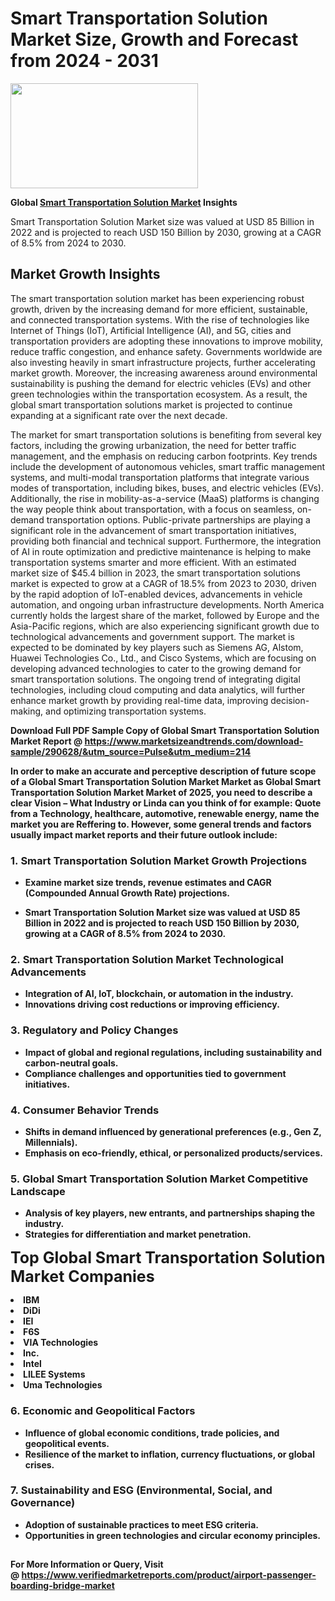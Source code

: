 <H1>Smart Transportation Solution Market Size, Growth and Forecast from 2024 - 2031</H1><img class="aligncenter size-medium wp-image-584254" src="https://thirdeyenews.in/wp-content/uploads/2024/09/Global-Market-Research-300x168.jpeg" alt="" width="300" height="168" /><p><strong>Global&nbsp;<a href="https://www.marketsizeandtrends.com/download-sample/290628/&amp;utm_source=Pulse&amp;utm_medium=214">Smart Transportation Solution Market</a> Insights</strong></p><p>Smart Transportation Solution Market size was valued at USD 85 Billion in 2022 and is projected to reach USD 150 Billion by 2030, growing at a CAGR of 8.5% from 2024 to 2030.</p><p><h2>Market Growth Insights</h2> <p>The smart transportation solution market has been experiencing robust growth, driven by the increasing demand for more efficient, sustainable, and connected transportation systems. With the rise of technologies like Internet of Things (IoT), Artificial Intelligence (AI), and 5G, cities and transportation providers are adopting these innovations to improve mobility, reduce traffic congestion, and enhance safety. Governments worldwide are also investing heavily in smart infrastructure projects, further accelerating market growth. Moreover, the increasing awareness around environmental sustainability is pushing the demand for electric vehicles (EVs) and other green technologies within the transportation ecosystem. As a result, the global smart transportation solutions market is projected to continue expanding at a significant rate over the next decade. </p> <p><strong></strong></p> <p>The market for smart transportation solutions is benefiting from several key factors, including the growing urbanization, the need for better traffic management, and the emphasis on reducing carbon footprints. Key trends include the development of autonomous vehicles, smart traffic management systems, and multi-modal transportation platforms that integrate various modes of transportation, including bikes, buses, and electric vehicles (EVs). Additionally, the rise in mobility-as-a-service (MaaS) platforms is changing the way people think about transportation, with a focus on seamless, on-demand transportation options. Public-private partnerships are playing a significant role in the advancement of smart transportation initiatives, providing both financial and technical support. Furthermore, the integration of AI in route optimization and predictive maintenance is helping to make transportation systems smarter and more efficient. With an estimated market size of $45.4 billion in 2023, the smart transportation solutions market is expected to grow at a CAGR of 18.5% from 2023 to 2030, driven by the rapid adoption of IoT-enabled devices, advancements in vehicle automation, and ongoing urban infrastructure developments. North America currently holds the largest share of the market, followed by Europe and the Asia-Pacific regions, which are also experiencing significant growth due to technological advancements and government support. The market is expected to be dominated by key players such as Siemens AG, Alstom, Huawei Technologies Co., Ltd., and Cisco Systems, which are focusing on developing advanced technologies to cater to the growing demand for smart transportation solutions. The ongoing trend of integrating digital technologies, including cloud computing and data analytics, will further enhance market growth by providing real-time data, improving decision-making, and optimizing transportation systems. <p><strong></p><p><span class=""><strong>Download Full PDF Sample Copy of Global Smart Transportation Solution Market Report</strong> @ <a href="https://www.marketsizeandtrends.com/download-sample/290628/&amp;utm_source=Pulse&amp;utm_medium=214" target="_blank">https://www.marketsizeandtrends.com/download-sample/290628/&amp;utm_source=Pulse&amp;utm_medium=214</a></span></p><p>In order to make an accurate and perceptive description of future scope of a Global&nbsp;Smart Transportation Solution Market Market as Global&nbsp;Smart Transportation Solution Market Market of 2025, you need to describe a clear Vision &ndash; What Industry or Linda can you think of for example: Quote from a Technology, healthcare, automotive, renewable energy, name the market you are Reffering to. However, some general trends and factors usually impact market reports and their future outlook include:</p><h3>1.&nbsp;<strong>Smart Transportation Solution Market Growth Projections</strong></h3><ul><li>Examine market size trends, revenue estimates and CAGR (Compounded Annual Growth Rate) projections.</li><li><p>Smart Transportation Solution Market size was valued at USD 85 Billion in 2022 and is projected to reach USD 150 Billion by 2030, growing at a CAGR of 8.5% from 2024 to 2030.</p></li></ul><h3>2.&nbsp;<strong>Smart Transportation Solution Market Technological Advancements</strong></h3><ul><li>Integration of AI, IoT, blockchain, or automation in the industry.</li><li>Innovations driving cost reductions or improving efficiency.</li></ul><h3>3.&nbsp;<strong>Regulatory and Policy Changes</strong></h3><ul><li>Impact of global and regional regulations, including sustainability and carbon-neutral goals.</li><li>Compliance challenges and opportunities tied to government initiatives.</li></ul><h3>4.&nbsp;<strong>Consumer Behavior Trends</strong></h3><ul><li>Shifts in demand influenced by generational preferences (e.g., Gen Z, Millennials).</li><li>Emphasis on eco-friendly, ethical, or personalized products/services.</li></ul><h3>5.&nbsp;<strong>Global Smart Transportation Solution Market Competitive Landscape</strong></h3><ul><li>Analysis of key players, new entrants, and partnerships shaping the industry.</li><li>Strategies for differentiation and market penetration.</li></ul><p data-pm-slice="1 1 []"><span style="color: inherit; font-family: inherit; font-size: 25px;">Top Global Smart Transportation Solution Market Companies</span></p><div class="" data-test-id=""><p><li>IBM</li><li> DiDi</li><li> IEI</li><li> F6S</li><li> VIA Technologies</li><li> Inc.</li><li> Intel</li><li> LILEE Systems</li><li> Uma Technologies</li></p></div><h3>6.&nbsp;<strong>Economic and Geopolitical Factors</strong></h3><ul><li>Influence of global economic conditions, trade policies, and geopolitical events.</li><li>Resilience of the market to inflation, currency fluctuations, or global crises.</li></ul><h3>7.&nbsp;<strong>Sustainability and ESG (Environmental, Social, and Governance)</strong></h3><ul><li>Adoption of sustainable practices to meet ESG criteria.</li><li>Opportunities in green technologies and circular economy principles.</li></ul><h2><strong style="font-size: 14px;">For More Information or Query, Visit @&nbsp;</strong><a style="background-color: #ffffff; font-size: 14px;" href="https://www.marketsizeandtrends.com/report/smart-transportation-solution-market/" target="_blank">https://www.verifiedmarketreports.com/product/airport-passenger-boarding-bridge-market</a></h2>
